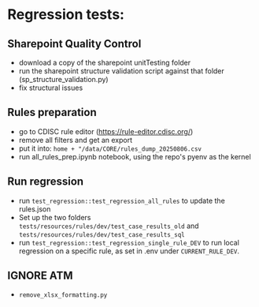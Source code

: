 # Regression tests:

## Sharepoint Quality Control

- download a copy of the sharepoint unitTesting folder
- run the sharepoint structure validation script against that folder (sp_structure_validation.py)
- fix structural issues

## Rules preparation

- go to CDISC rule editor (https://rule-editor.cdisc.org/)
- remove all filters and get an export
- put it into: `home + "/data/CORE/rules_dump_20250806.csv`
- run all_rules_prep.ipynb notebook, using the repo's pyenv as the kernel

## Run regression

- run `test_regression::test_regression_all_rules` to update the rules.json
- Set up the two folders `tests/resources/rules/dev/test_case_results_old` and `tests/resources/rules/dev/test_case_results_sql`
- run `test_regression::test_regression_single_rule_DEV` to run local regression on a specific rule, as set in .env under `CURRENT_RULE_DEV`.

## IGNORE ATM

- `remove_xlsx_formatting.py`
